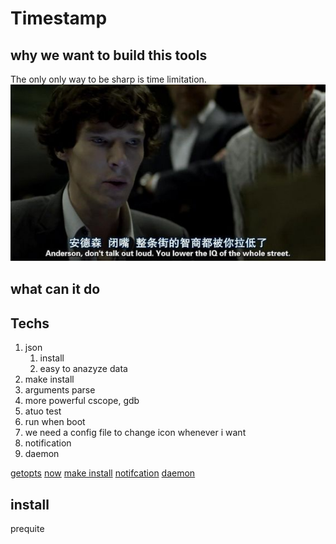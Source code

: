# Timestamp

## why we want to build this tools
The only only way to be sharp is time limitation.
![](./src/a.jpg)

## what can it do


## Techs
1. json
    1. install
    2. easy to anazyze data
2. make install
3. arguments parse
4. more powerful cscope, gdb
5. atuo test
6. run when boot
7. we need a config file to change icon whenever i want
8. notification
9. daemon

[getopts](https://www.gnu.org/software/libc/manual/html_node/Example-of-Getopt.html)
[now](https://en.cppreference.com/w/cpp/chrono/system_clock/now)
[make install](https://robots.thoughtbot.com/the-magic-behind-configure-make-make-install)
[notifcation](https://askubuntu.com/questions/730050/how-to-use-notify-send-with-c)
[daemon](https://github.com/jirihnidek/daemon/tree/d629c1fb7f395ced63fbee791ae3319c875c459f/src)

## install 
prequite


